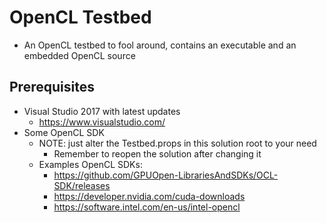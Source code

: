 # OpenCL Testbed

- An OpenCL testbed to fool around, contains an executable and an embedded OpenCL source

## Prerequisites

- Visual Studio 2017 with latest updates
  - https://www.visualstudio.com/
- Some OpenCL SDK
    - NOTE: just alter the Testbed.props in this solution root to your need
        - Remember to reopen the solution after changing it
    - Examples OpenCL SDKs: 
        - https://github.com/GPUOpen-LibrariesAndSDKs/OCL-SDK/releases
        - https://developer.nvidia.com/cuda-downloads
        - https://software.intel.com/en-us/intel-opencl